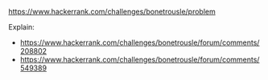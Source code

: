https://www.hackerrank.com/challenges/bonetrousle/problem

Explain:
- https://www.hackerrank.com/challenges/bonetrousle/forum/comments/208802
- https://www.hackerrank.com/challenges/bonetrousle/forum/comments/549389
